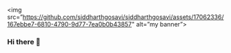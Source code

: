 <img src=”https://github.com/siddharthgosavi/siddharthgosavi/assets/17062336/167ebbe7-6810-4790-9d77-7ea0b0b43857" alt=”my banner”>
### Hi there 👋

<!--
**siddharthgosavi/siddharthgosavi** is a ✨ _special_ ✨ repository because its `README.md` (this file) appears on your GitHub profile.

Here are some ideas to get you started:

- 🔭 I’m currently working on ...
- 🌱 I’m currently learning ...
- 👯 I’m looking to collaborate on ...
- 🤔 I’m looking for help with ...
- 💬 Ask me about ...
- 📫 How to reach me: ...
- 😄 Pronouns: ...
- ⚡ Fun fact: ...
-->
